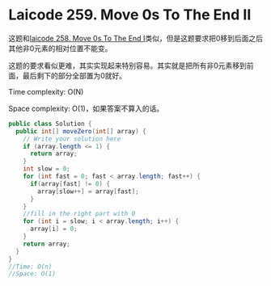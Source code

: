 # Laicode 259. Move 0s To The End II

这题和[laicode 258. Move 0s To The End I](laicode-258-Move-0s-To-The-End.md)类似，但是这题要求把0移到后面之后其他非0元素的相对位置不能变。

这题的要求看似更难，其实实现起来特别容易。其实就是把所有非0元素移到前面，最后剩下的部分全部置为0就好。

Time complexity: O(N)

Space complexity: O(1)，如果答案不算入的话。

```java
public class Solution {
  public int[] moveZero(int[] array) {
    // Write your solution here
    if (array.length <= 1) {
      return array;
    }
    int slow = 0;
    for (int fast = 0; fast < array.length; fast++) {
      if(array[fast] != 0) {
        array[slow++] = array[fast];
      }
    }
    //fill in the right part with 0
    for (int i = slow; i < array.length; i++) {
      array[i] = 0;
    }
    return array;
  }
}
//Time: O(n)
//Space: O(1)
```